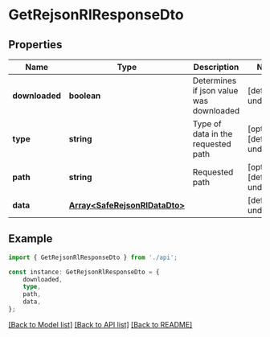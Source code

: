 # GetRejsonRlResponseDto


## Properties

Name | Type | Description | Notes
------------ | ------------- | ------------- | -------------
**downloaded** | **boolean** | Determines if json value was downloaded | [default to undefined]
**type** | **string** | Type of data in the requested path | [optional] [default to undefined]
**path** | **string** | Requested path | [optional] [default to undefined]
**data** | [**Array&lt;SafeRejsonRlDataDto&gt;**](SafeRejsonRlDataDto.md) |  | [default to undefined]

## Example

```typescript
import { GetRejsonRlResponseDto } from './api';

const instance: GetRejsonRlResponseDto = {
    downloaded,
    type,
    path,
    data,
};
```

[[Back to Model list]](../README.md#documentation-for-models) [[Back to API list]](../README.md#documentation-for-api-endpoints) [[Back to README]](../README.md)
